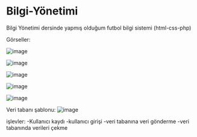 # Bilgi-Yönetimi
Bilgi Yönetimi dersinde yapmış olduğum futbol bilgi sistemi (html-css-php)


Görseller:

![image](https://user-images.githubusercontent.com/78687726/154804068-ade33614-cec2-434f-9720-2d50bbdc9596.png)

![image](https://user-images.githubusercontent.com/78687726/154804073-a942dfd1-44c5-4065-9a68-ab154d2d8ccb.png)

![image](https://user-images.githubusercontent.com/78687726/154804090-05f0cc2e-a334-4263-82bb-5f52e68d554f.png)

![image](https://user-images.githubusercontent.com/78687726/154804097-9e7935ee-8951-422d-9938-35ecbf15455f.png)

![image](https://user-images.githubusercontent.com/78687726/154804134-4fbe1ae3-a9e5-487d-9404-909a4628a1aa.png)


Veri tabanı şablonu:
![image](https://user-images.githubusercontent.com/78687726/154804139-47a1331a-f549-4d6b-97bc-2e726ea35cba.png)


işlevler:
-Kullanıcı kaydı
-kullanıcı girişi
-veri tabanına veri gönderme
-veri tabanında verileri çekme

